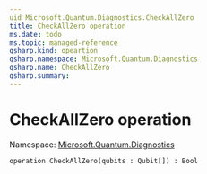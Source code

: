 ```yaml
---
uid Microsoft.Quantum.Diagnostics.CheckAllZero
title: CheckAllZero operation
ms.date: todo
ms.topic: managed-reference
qsharp.kind: opeartion
qsharp.namespace: Microsoft.Quantum.Diagnostics
qsharp.name: CheckAllZero
qsharp.summary: 
---
```


# CheckAllZero operation

Namespace: [Microsoft.Quantum.Diagnostics](xref:Microsoft.Quantum.Diagnostics)


```qsharp
operation CheckAllZero(qubits : Qubit[]) : Bool
```
